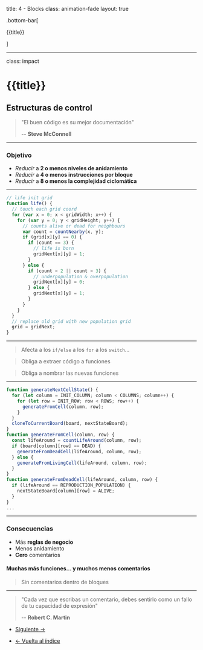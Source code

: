 title: 4 - Blocks
class: animation-fade
layout: true

.bottom-bar[

{{title}}

]

---

class: impact

# {{title}}

## Estructuras de control

> "El buen código es su mejor documentación"
>
> -- **Steve McConnell**

---

### Objetivo

- _Reducir_ a **2 o menos niveles de anidamiento**
- _Reducir_ a **4 o menos instrucciones por bloque**
- _Reducir_ a **8 o menos la complejidad ciclomática**

---

```javascript
// life init grid
function life() {
  // touch each grid coord
  for (var x = 0; x < gridWidth; x++) {
    for (var y = 0; y < gridHeight; y++) {
      // counts alive or dead for neighbours
      var count = countNearby(x, y);
      if (grid[x][y] == 0) {
        if (count == 3) {
          // life is born
          gridNext[x][y] = 1;
        }
      } else {
        if (count < 2 || count > 3) {
          // underpopulation & overpopulation
          gridNext[x][y] = 0;
        } else {
          gridNext[x][y] = 1;
        }
      }
    }
  }
  // replace old grid with new population grid
  grid = gridNext;
}
```
---

> Afecta a los `if/else` a los `for` a los `switch`...


> Obliga a extraer código a funciones


> Obliga a nombrar las nuevas funciones


---
``` javascript
function generateNextCellState() {
  for (let column = INIT_COLUMN; column < COLUMNS; column++) {
    for (let row = INIT_ROW; row < ROWS; row++) {
      generateFromCell(column, row);
    }
  }
  cloneToCurrentBoard(board, nextStateBoard);
}
function generateFromCell(column, row) {
  const lifeAround = countLifeAround(column, row);
  if (board[column][row] == DEAD) {
    generateFromDeadCell(lifeAround, column, row);
  } else {
    generateFromLivingCell(lifeAround, column, row);
  }
}
function generateFromDeadCell(lifeAround, column, row) {
  if (lifeAround == REPRODUCTION_POPULATION) {
    nextStateBoard[column][row] = ALIVE;
  }
}
...
```

---

### Consecuencias

- Más **reglas de negocio**
- Menos anidamiento
- **Cero** comentarios

#### Muchas más funciones... y muchos menos comentarios

> Sin comentarios dentro de bloques

---

> "Cada vez que escribas un comentario, debes sentirlo como un fallo de tu capacidad de expresión"
>
> -- **Robert C. Martin**

- [Siguiente ->](./5-functions.html)

- [<- Vuelta al índice ](./)
